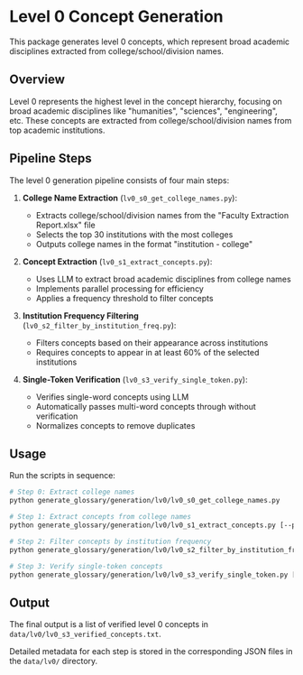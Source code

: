 # Level 0 Concept Generation

This package generates level 0 concepts, which represent broad academic disciplines extracted from college/school/division names.

## Overview

Level 0 represents the highest level in the concept hierarchy, focusing on broad academic disciplines like "humanities", "sciences", "engineering", etc. These concepts are extracted from college/school/division names from top academic institutions.

## Pipeline Steps

The level 0 generation pipeline consists of four main steps:

1. **College Name Extraction** (`lv0_s0_get_college_names.py`):
   - Extracts college/school/division names from the "Faculty Extraction Report.xlsx" file
   - Selects the top 30 institutions with the most colleges
   - Outputs college names in the format "institution - college"

2. **Concept Extraction** (`lv0_s1_extract_concepts.py`):
   - Uses LLM to extract broad academic disciplines from college names
   - Implements parallel processing for efficiency
   - Applies a frequency threshold to filter concepts

3. **Institution Frequency Filtering** (`lv0_s2_filter_by_institution_freq.py`):
   - Filters concepts based on their appearance across institutions
   - Requires concepts to appear in at least 60% of the selected institutions

4. **Single-Token Verification** (`lv0_s3_verify_single_token.py`):
   - Verifies single-word concepts using LLM
   - Automatically passes multi-word concepts through without verification
   - Normalizes concepts to remove duplicates

## Usage

Run the scripts in sequence:

```bash
# Step 0: Extract college names
python generate_glossary/generation/lv0/lv0_s0_get_college_names.py

# Step 1: Extract concepts from college names
python generate_glossary/generation/lv0/lv0_s1_extract_concepts.py [--provider openai|gemini]

# Step 2: Filter concepts by institution frequency
python generate_glossary/generation/lv0/lv0_s2_filter_by_institution_freq.py

# Step 3: Verify single-token concepts
python generate_glossary/generation/lv0/lv0_s3_verify_single_token.py [--provider openai|gemini]
```

## Output

The final output is a list of verified level 0 concepts in `data/lv0/lv0_s3_verified_concepts.txt`.

Detailed metadata for each step is stored in the corresponding JSON files in the `data/lv0/` directory. 